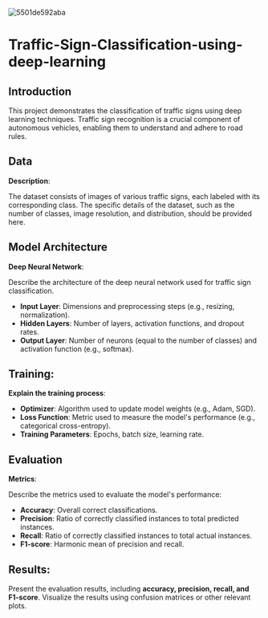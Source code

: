 ![5501de592aba](https://github.com/user-attachments/assets/8fce5a51-7062-422c-8ff5-caf2bc4ad0e6)
# Traffic-Sign-Classification-using-deep-learning

## Introduction
This project demonstrates the classification of traffic signs using deep learning techniques. Traffic sign recognition is a crucial component of autonomous vehicles, enabling them to understand and adhere to road rules.

## Data
**Description**:

The dataset consists of images of various traffic signs, each labeled with its corresponding class. The specific details of the dataset, such as the number of classes, image resolution, and distribution, should be provided here.

## Model Architecture
**Deep Neural Network**:

Describe the architecture of the deep neural network used for traffic sign classification.

- **Input Layer**: Dimensions and preprocessing steps (e.g., resizing, normalization).
- **Hidden Layers**: Number of layers, activation functions, and dropout rates.
- **Output Layer**: Number of neurons (equal to the number of classes) and activation function (e.g., softmax).
  
## Training:

 **Explain the training process**:

- **Optimizer**: Algorithm used to update model weights (e.g., Adam, SGD).
- **Loss Function**: Metric used to measure the model's performance (e.g., categorical cross-entropy).
- **Training Parameters**: Epochs, batch size, learning rate.

## Evaluation
**Metrics**:

Describe the metrics used to evaluate the model's performance:

- **Accuracy**: Overall correct classifications.
- **Precision**: Ratio of correctly classified instances to total predicted instances.
- **Recall**: Ratio of correctly classified instances to total actual instances.
- **F1-score**: Harmonic mean of precision and recall.

## Results:

Present the evaluation results, including **accuracy, precision, recall, and F1-score**. Visualize the results using confusion matrices or other relevant plots.
